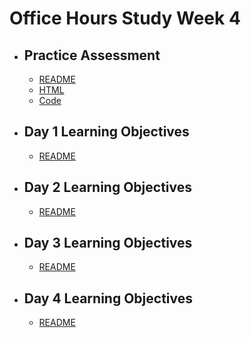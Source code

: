 # Office Hours Study Week 4

- ## Practice Assessment
  
  - [README](./prac-assessment/README.md)
  - [HTML](./prac-assessment/index.html)
  - [Code](./prac-assessment/your-code.js)

- ## Day 1 Learning Objectives
  
  - [README](./d1/README.md)

- ## Day 2 Learning Objectives

  - [README](./d2/README.md)

- ## Day 3 Learning Objectives

  - [README](./d3/README.md)

- ## Day 4 Learning Objectives

  - [README](./d4/README.md)